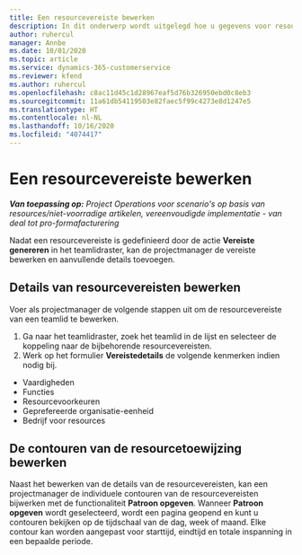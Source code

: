```yaml
---
title: Een resourcevereiste bewerken
description: In dit onderwerp wordt uitgelegd hoe u gegevens voor resourcevereisten kunt bijwerken.
author: ruhercul
manager: Annbe
ms.date: 10/01/2020
ms.topic: article
ms.service: dynamics-365-customerservice
ms.reviewer: kfend
ms.author: ruhercul
ms.openlocfilehash: c8ac11d45c1d28967eaf5d76b326950ebd0c8eb3
ms.sourcegitcommit: 11a61db54119503e82faec5f99c4273e8d1247e5
ms.translationtype: HT
ms.contentlocale: nl-NL
ms.lasthandoff: 10/16/2020
ms.locfileid: "4074417"
---
```

# <a name="edit-a-resource-requirement"></a>Een resourcevereiste bewerken

_**Van toepassing op:** Project Operations voor scenario's op basis van resources/niet-voorradige artikelen, vereenvoudigde implementatie - van deal tot pro-formafacturering_

Nadat een resourcevereiste is gedefinieerd door de actie **Vereiste genereren** in het teamlidraster, kan de projectmanager de vereiste bewerken en aanvullende details toevoegen.

## <a name="edit-resource-requirement-details"></a>Details van resourcevereisten bewerken

Voer als projectmanager de volgende stappen uit om de resourcevereiste van een teamlid te bewerken.

1. Ga naar het teamlidraster, zoek het teamlid in de lijst en selecteer de koppeling naar de bijbehorende resourcevereisten.
2. Werk op het formulier **Vereistedetails** de volgende kenmerken indien nodig bij.

- Vaardigheden
- Functies
- Resourcevoorkeuren
- Geprefereerde organisatie-eenheid
- Bedrijf voor resources

## <a name="edit-resource-assignment-contours"></a>De contouren van de resourcetoewijzing bewerken

Naast het bewerken van de details van de resourcevereisten, kan een projectmanager de individuele contouren van de resourcevereisten bijwerken met de functionaliteit **Patroon opgeven**. Wanneer **Patroon opgeven** wordt geselecteerd, wordt een pagina geopend en kunt u contouren bekijken op de tijdschaal van de dag, week of maand. Elke contour kan worden aangepast voor starttijd, eindtijd en totale inspanning in een bepaalde periode.